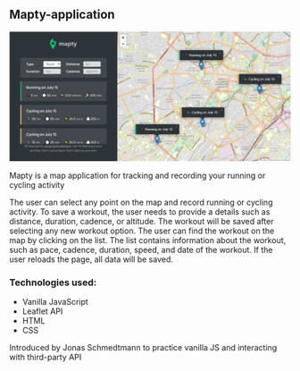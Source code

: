 <h2>Mapty-application</h2>
<img src="https://github.com/SabitovIlyar/Mapty-application/blob/main/img/Mapty%20App.png?raw=true">
<p>Mapty is a map application for tracking and recording your running or cycling activity<p>
<p>
  The user can select any point on the map and record running or cycling activity. To save a workout, the user needs to provide a  
details such as distance, duration, cadence, or altitude. The workout will be saved after selecting any new workout option. The user can find the workout on the map by clicking on the list. The list contains information about the workout, such as pace, cadence, duration, speed, and date of the workout. If the user reloads the page, all data will be saved.
</p>
<h3>Technologies used:</h3>
<ul>
  <li>Vanilla JavaScript</li>
  <li>Leaflet API</li>
  <li>HTML</li>
  <li>CSS</li>
</ul>
<p>Introduced by Jonas Schmedtmann to practice vanilla JS and interacting with third-party API</p>

